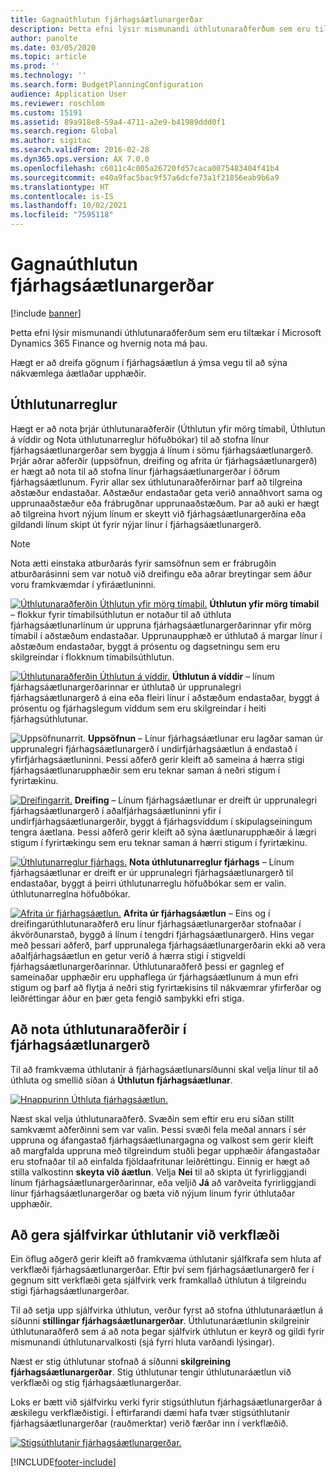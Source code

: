 ```yaml
---
title: Gagnaúthlutun fjárhagsáætlunargerðar
description: Þetta efni lýsir mismunandi úthlutunaraðferðum sem eru tiltækar í Microsoft Dynamics 365 Finance og hvernig nota má þau.
author: panolte
ms.date: 03/05/2020
ms.topic: article
ms.prod: ''
ms.technology: ''
ms.search.form: BudgetPlanningConfiguration
audience: Application User
ms.reviewer: roschlom
ms.custom: 15191
ms.assetid: 89a918e8-59a4-4711-a2e9-b41989ddd0f1
ms.search.region: Global
ms.author: sigitac
ms.search.validFrom: 2016-02-28
ms.dyn365.ops.version: AX 7.0.0
ms.openlocfilehash: c6011c4c005a26720fd57caca0075483404f41b4
ms.sourcegitcommit: e40a9fac5bac9f57a6dcfe73a1f21856eab9b6a9
ms.translationtype: HT
ms.contentlocale: is-IS
ms.lasthandoff: 10/02/2021
ms.locfileid: "7595118"
---
```

# <a name="budget-planning-data-allocation"></a>Gagnaúthlutun fjárhagsáætlunargerðar

[!include [banner](../includes/banner.md)]

Þetta efni lýsir mismunandi úthlutunaraðferðum sem eru tiltækar í Microsoft Dynamics 365 Finance og hvernig nota má þau.  

Hægt er að dreifa gögnum í fjárhagsáætlun á ýmsa vegu til að sýna nákvæmlega áætlaðar upphæðir.

## <a name="allocation-methods"></a>Úthlutunarreglur
Hægt er að nota þrjár úthlutunaraðferðir (Úthlutun yfir mörg tímabil, Úthlutun á víddir og Nota úthlutunarreglur höfuðbókar) til að stofna línur fjárhagsáætlunargerðar sem byggja á línum í sömu fjárhagsáætlunargerð. Þrjár aðrar aðferðir (uppsöfnun, dreifing og afrita úr fjárhagsáætlunargerð) er hægt að nota til að stofna línur fjárhagsáætlunargerðar í öðrum fjárhagsáætlunum. Fyrir allar sex úthlutunaraðferðirnar þarf að tilgreina aðstæður endastaðar. Aðstæður endastaðar geta verið annaðhvort sama og upprunaaðstæður eða frábrugðnar upprunaaðstæðum. Þar að auki er hægt að tilgreina hvort nýjum línum er skeytt við fjárhagsáætlunargerðina eða gildandi línum skipt út fyrir nýjar línur í fjárhagsáætlunargerð.

> [!NOTE] 
> Nota ætti einstaka atburðarás fyrir samsöfnun sem er frábrugðin atburðarásinni sem var notuð við dreifingu eða aðrar breytingar sem áður voru framkvæmdar í yfiráætluninni.  

[![Úthlutunaraðferðin Úthlutun yfir mörg tímabil.](./media/allocateacrossperiods-300x259.png)](./media/allocateacrossperiods.png)
**Úthlutun yfir mörg tímabil** – flokkur fyrir tímabilsúthlutun er notaður til að úthluta fjárhagsáætlunarlínum úr uppruna fjárhagsáætlunargerðarinnar yfir mörg tímabil í aðstæðum endastaðar. Upprunaupphæð er úthlutað á margar línur í aðstæðum endastaðar, byggt á prósentu og dagsetningu sem eru skilgreindar í flokknum tímabilsúthlutun.         

[![Úthlutunaraðferðin Úthlutun á víddir.](./media/allocatetodimensions.jpg)](./media/allocatetodimensions.jpg)
**Úthlutun á víddir** – línum fjárhagsáætlunargerðarinnar er úthlutað úr upprunalegri fjárhagsáætlunargerð á eina eða fleiri línur í aðstæðum endastaðar, byggt á prósentu og fjárhagslegum víddum sem eru skilgreindar í heiti fjárhagsúthlutunar.           

![Uppsöfnunarrit.](./media/aggregatechart-300x230.png)
**Uppsöfnun** – Línur fjárhagsáætlunar eru lagðar saman úr upprunalegri fjárhagsáætlunargerð í undirfjárhagsáætlun á endastað í yfirfjárhagsáætluninni. Þessi aðferð gerir kleift að sameina á hærra stigi fjárhagsáætlunarupphæðir sem eru teknar saman á neðri stigum í fyrirtækinu.          

[![Dreifingarrit.](./media/distributechart-300x230.png)](./media/distributechart.png)
**Dreifing** – Línum fjárhagsáætlunar er dreift úr upprunalegri fjárhagsáætlunargerð í aðalfjárhagsáætluninni yfir í undirfjárhagsáætlunargerðir, byggt á fjárhagsvíddum í skipulagseiningum tengra áætlana. Þessi aðferð gerir kleift að sýna áætlunarupphæðir á lægri stigum í fyrirtækingu sem eru teknar saman á hærri stigum í fyrirtækinu.           

[![Úthlutunarreglur fjárhags.](./media/ledgerallocationrules-300x202.png)](./media/ledgerallocationrules.png)
**Nota úthlutunarreglur fjárhags** – Línum fjárhagsáætlunar er dreift er úr upprunalegri fjárhagsáætlunargerð til endastaðar, byggt á þeirri úthlutunarreglu höfuðbókar sem er valin. úthlutunarreglna höfuðbókar. 

[![Afrita úr fjárhagsáætlun.](./media/copyfrombudgetplan-187x300.png)](./media/copyfrombudgetplan.png)
**Afrita úr fjárhagsáætlun** – Eins og í dreifingarúthlutunaraðferð eru línur fjárhagsáætlunargerðar stofnaðar í ákvörðunarstað, byggð á línum í tengdri fjárhagsáætlunargerð. Hins vegar með þessari aðferð, þarf upprunalega fjárhagsáætlunargerðarin ekki að vera aðalfjárhagsáætlun en getur verið á hærra stigi í stigveldi fjárhagsáætlunargerðarinnar. Úthlutunaraðferð þessi er gagnleg ef sameinaðar upphæðir eru upphaflega úr fjárhagsáætlunum á mun efri stigum og þarf að flytja á neðri stig fyrirtækisins til nákvæmrar yfirferðar og leiðréttingar áður en þær geta fengið samþykki efri stiga.          

## <a name="using-allocation-methods-in-a-budget-plan"></a>Að nota úthlutunaraðferðir í fjárhagsáætlunargerð
Til að framkvæma úthlutanir á fjárhagsáætlunarsíðunni skal velja línur til að úthluta og smellið síðan á **Úthlutun fjárhagsáætlunar**.

[![Hnappurinn Úthluta fjárhagsáætlun.](./media/allocatebudgetbutton-300x84.png)](./media/allocatebudgetbutton.png) 

Næst skal velja úthlutunaraðferð. Svæðin sem eftir eru eru síðan stillt samkvæmt aðferðinni sem var valin. Þessi svæði fela meðal annars í sér uppruna og áfangastað fjárhagsáætlunargagna og valkost sem gerir kleift að margfalda uppruna með tilgreindum stuðli þegar upphæðir áfangastaðar eru stofnaðar til að einfalda fjöldaafritunar leiðréttingu. Einnig er hægt að stilla valkostinn **skeyta við áætlun**. Velja **Nei** til að skipta út fyrirliggjandi línum fjárhagsáætlunargerðarinnar, eða veljið **Já** að varðveita fyrirliggjandi línur fjárhagsáætlunargerðar og bæta við nýjum línum fyrir úthlutaðar upphæðir.

## <a name="automating-allocations-during-a-workflow"></a>Að gera sjálfvirkar úthlutanir við verkflæði
Ein öflug aðgerð gerir kleift að framkvæma úthlutanir sjálfkrafa sem hluta af verkflæði fjárhagsáætlunargerðar. Eftir því sem fjárhagsáætlunargerð fer í gegnum sitt verkflæði geta sjálfvirk verk framkallað úthlutun á tilgreindu stigi fjárhagsáætlunargerðar. 

Til að setja upp sjálfvirka úthlutun, verður fyrst að stofna úthlutunaráætlun á síðunni **stillingar fjárhagsáætlunargerðar**. Úthlutunaráætlunin skilgreinir úthlutunaraðferð sem á að nota þegar sjálfvirk úthlutun er keyrð og gildi fyrir mismunandi úthlutunarvalkosti (sjá fyrri hluta varðandi lýsingar). 

Næst er stig úthlutunar stofnað á síðunni **skilgreining fjárhagsáætlunargerðar**. Stig úthlutunar tengir úthlutunaráætlun við verkflæði og stig fjárhagsáætlunargerðar. 

Loks er bætt við sjálfvirku verki fyrir stigsúthlutun fjárhagsáætlunargerðar á æskilegu verkflæðistigi. Í eftirfarandi dæmi hafa tvær stigsúthlutanir fjárhagsáætlunargerðar (rauðmerktar) verið færðar inn í verkflæðið.

[![Stigsúthlutanir fjárhagsáætlunargerðar.](./media/budgetplanningstageallocations-300x300.png)](./media/budgetplanningstageallocations.png)





[!INCLUDE[footer-include](../../includes/footer-banner.md)]
